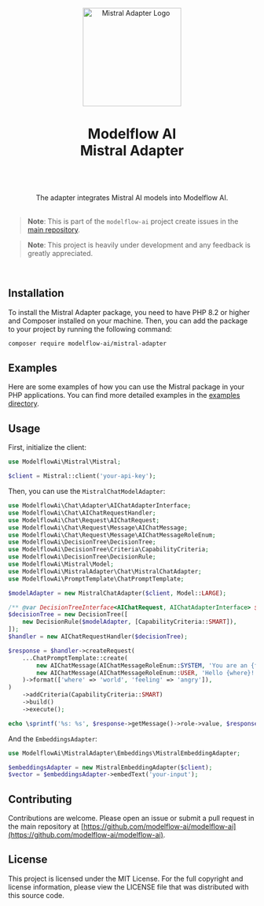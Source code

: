 <br/>
<div align="center">
 <img alt="Mistral Adapter Logo" src="https://avatars.githubusercontent.com/u/152068817?s=768&amp;v=4" width="200" height="200">
</div>

<h1 align="center">
Modelflow AI<br/>
Mistral Adapter<br/>
<br/>
</h1>

<br/>

<div align="center">
The adapter integrates Mistral AI models into Modelflow  AI.
</div>

<br/>

> **Note**:
> This is part of the `modelflow-ai` project create issues in the [main repository](https://github.com/modelflow-ai/.github).

> **Note**:
> This project is heavily under development and any feedback is greatly appreciated.

<br/>

## Installation

To install the Mistral Adapter package, you need to have PHP 8.2 or higher and Composer installed on your machine. Then,
you can add the package to your project by running the following command:

```bash
composer require modelflow-ai/mistral-adapter
```

## Examples

Here are some examples of how you can use the Mistral package in your PHP applications. You can find more detailed
examples in the [examples directory](examples).

## Usage

First, initialize the client:

```php
use ModelflowAi\Mistral\Mistral;

$client = Mistral::client('your-api-key');
```

Then, you can use the `MistralChatModelAdapter`:

```php
use ModelflowAi\Chat\Adapter\AIChatAdapterInterface;
use ModelflowAi\Chat\AIChatRequestHandler;
use ModelflowAi\Chat\Request\AIChatRequest;
use ModelflowAi\Chat\Request\Message\AIChatMessage;
use ModelflowAi\Chat\Request\Message\AIChatMessageRoleEnum;
use ModelflowAi\DecisionTree\DecisionTree;
use ModelflowAi\DecisionTree\Criteria\CapabilityCriteria;
use ModelflowAi\DecisionTree\DecisionRule;
use ModelflowAi\Mistral\Model;
use ModelflowAi\MistralAdapter\Chat\MistralChatAdapter;
use ModelflowAi\PromptTemplate\ChatPromptTemplate;

$modelAdapter = new MistralChatAdapter($client, Model::LARGE);

/** @var DecisionTreeInterface<AIChatRequest, AIChatAdapterInterface> $decisionTree */
$decisionTree = new DecisionTree([
    new DecisionRule($modelAdapter, [CapabilityCriteria::SMART]),
]);
$handler = new AIChatRequestHandler($decisionTree);

$response = $handler->createRequest(
    ...ChatPromptTemplate::create(
        new AIChatMessage(AIChatMessageRoleEnum::SYSTEM, 'You are an {feeling} bot'),
        new AIChatMessage(AIChatMessageRoleEnum::USER, 'Hello {where}!'),
    )->format(['where' => 'world', 'feeling' => 'angry']),
)
    ->addCriteria(CapabilityCriteria::SMART)
    ->build()
    ->execute();

echo \sprintf('%s: %s', $response->getMessage()->role->value, $response->getMessage()->content);
```

And the `EmbeddingsAdapter`:

```php
use ModelflowAi\MistralAdapter\Embeddings\MistralEmbeddingAdapter;

$embeddingsAdapter = new MistralEmbeddingAdapter($client);
$vector = $embeddingsAdapter->embedText('your-input');
```

## Contributing

Contributions are welcome. Please open an issue or submit a pull request in the main repository
at [https://github.com/modelflow-ai/modelflow-ai](https://github.com/modelflow-ai/modelflow-ai).

## License

This project is licensed under the MIT License. For the full copyright and license information, please view the LICENSE
file that was distributed with this source code.
